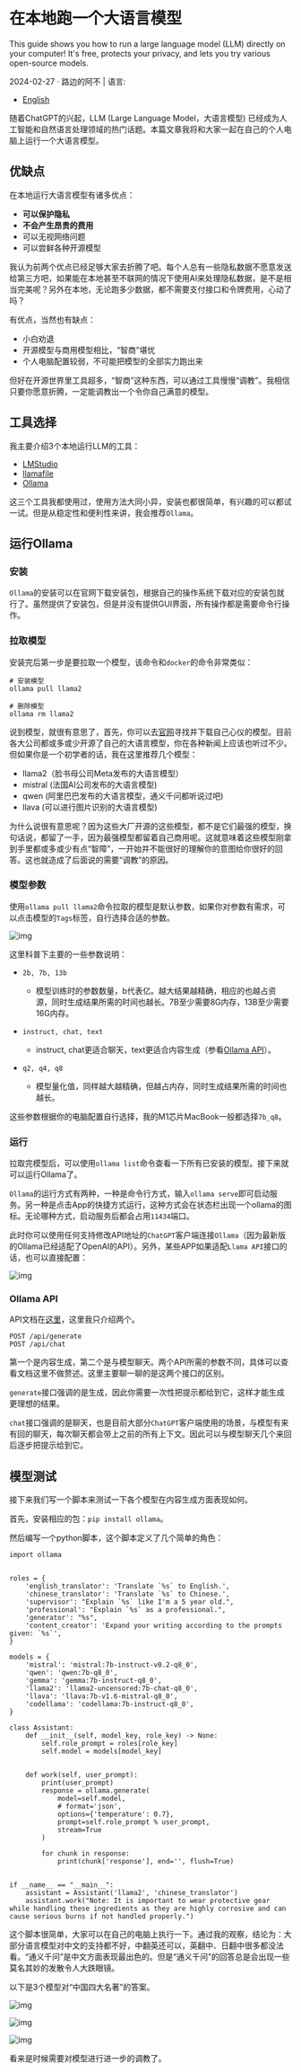 # 在本地跑一个大语言模型

This guide shows you how to run a large language model (LLM) directly on your computer! It's free, protects your privacy, and lets you try various open-source models.

2024-02-27 · 路边的阿不 | 语言:

-   [English](https://babyno.top/en/posts/2024/02/running-a-large-language-model-locally/)

随着ChatGPT的兴起，LLM (Large Language Model，大语言模型) 已经成为人工智能和自然语言处理领域的热门话题。本篇文章我将和大家一起在自己的个人电脑上运行一个大语言模型。

## 优缺点

在本地运行大语言模型有诸多优点：

-   **可以保护隐私**
-   **不会产生昂贵的费用**
-   可以无视网络问题
-   可以尝鲜各种开源模型

我认为前两个优点已经足够大家去折腾了吧。每个人总有一些隐私数据不愿意发送给第三方吧，如果能在本地甚至不联网的情况下使用AI来处理隐私数据，是不是相当完美呢？另外在本地，无论跑多少数据，都不需要支付接口和令牌费用，心动了吗？

有优点，当然也有缺点：

-   小白劝退
-   开源模型与商用模型相比，“智商”堪忧
-   个人电脑配置较弱，不可能把模型的全部实力跑出来

但好在开源世界里工具超多，“智商”这种东西，可以通过工具慢慢“调教”。我相信只要你愿意折腾，一定能调教出一个令你自己满意的模型。

## 工具选择

我主要介绍3个本地运行LLM的工具：

-   [LMStudio](https://lmstudio.ai/)
-   [llamafile](https://github.com/Mozilla-Ocho/llamafile)
-   [Ollama](https://ollama.com/)

这三个工具我都使用过，使用方法大同小异，安装也都很简单，有兴趣的可以都试一试。但是从稳定性和便利性来讲，我会推荐`Ollama`。

## 运行Ollama

### 安装

`Ollama`的安装可以在官网下载安装包，根据自己的操作系统下载对应的安装包就行了。虽然提供了安装包，但是并没有提供GUI界面，所有操作都是需要命令行操作。

### 拉取模型

安装完后第一步是要拉取一个模型，该命令和`docker`的命令非常类似：

```
# 安装模型
ollama pull llama2

# 删除模型
ollama rm llama2

```

说到模型，就很有意思了，首先，你可以去[官网](https://ollama.com/library)寻找并下载自己心仪的模型。目前各大公司都或多或少开源了自己的大语言模型，你在各种新闻上应该也听过不少。但如果你是一个初学者的话，我在这里推荐几个模型：

-   llama2（脸书母公司Meta发布的大语言模型）
-   mistral (法国AI公司发布的大语言模型)
-   qwen (阿里巴巴发布的大语言模型，通义千问都听说过吧)
-   llava (可以进行图片识别的大语言模型)

为什么说很有意思呢？因为这些大厂开源的这些模型，都不是它们最强的模型，换句话说，都留了一手，因为最强模型都留着自己商用呢。这就意味着这些模型刚拿到手里都或多或少有点“智障”，一开始并不能很好的理解你的意图给你很好的回答。这也就造成了后面说的需要“调教”的原因。

### 模型参数

使用`ollama pull llama2`命令拉取的模型是默认参数，如果你对参数有需求，可以点击模型的`Tags`标签，自行选择合适的参数。

![img](https://cdn.jsdelivr.net/gh/91xcode/typora_img/img/typora/1-20240314161532373.webp)


这里科普下主要的一些参数说明：

-   ```
    2b, 7b, 13b
    ```

    -   模型训练时的参数数量，b代表亿。越大结果越精确，相应的也越占资源，同时生成结果所需的时间也越长。7B至少需要8G内存，13B至少需要16G内存。

-   ```
    instruct, chat, text
    ```

    -   instruct, chat更适合聊天，text更适合内容生成（参看[Ollama API](https://babyno.top/posts/2024/02/running-a-large-language-model-locally/#ollama-api)）。

-   ```
    q2, q4, q8
    ```

    -   模型量化值，同样越大越精确，但越占内存，同时生成结果所需的时间也越长。

这些参数根据你的电脑配置自行选择，我的M1芯片MacBook一般都选择`7b_q8`。

### 运行

拉取完模型后，可以使用`ollama list`命令查看一下所有已安装的模型。接下来就可以运行Ollama了。

`Ollama`的运行方式有两种，一种是命令行方式，输入`ollama serve`即可启动服务。另一种是点击App的快捷方式运行，这种方式会在状态栏出现一个ollama的图标。无论哪种方式，启动服务后都会占用`11434`端口。

此时你可以使用任何支持修改API地址的`ChatGPT`客户端连接`Ollama`（因为最新版的Ollama已经适配了OpenAI的API）。另外，某些APP如果适配`Llama API`接口的话，也可以直接配置：

![img](https://cdn.jsdelivr.net/gh/91xcode/typora_img/img/typora/2.webp)

### Ollama API

API文档在[这里](https://github.com/ollama/ollama/blob/main/docs/api.md)，这里我只介绍两个。

```
POST /api/generate
POST /api/chat

```

第一个是内容生成，第二个是与模型聊天。两个API所需的参数不同，具体可以查看文档这里不做赘述。这里主要聊一聊的是这两个接口的区别。

`generate`接口强调的是生成，因此你需要一次性把提示都给到它，这样才能生成更理想的结果。

`chat`接口强调的是聊天，也是目前大部分`ChatGPT`客户端使用的场景，与模型有来有回的聊天，每次聊天都会带上之前的所有上下文。因此可以与模型聊天几个来回后逐步把提示给到它。

## 模型测试

接下来我们写一个脚本来测试一下各个模型在内容生成方面表现如何。

首先，安装相应的包：`pip install ollama`。

然后编写一个python脚本，这个脚本定义了几个简单的角色：

```
import ollama


roles = {
    'english_translator': 'Translate `%s` to English.',
    'chinese_translator': 'Translate `%s` to Chinese.',
    'supervisor': "Explain `%s` like I'm a 5 year old.",
    'professional': "Explain `%s` as a professional.",
    'generator': "%s",
    'content_creator': 'Expand your writing according to the prompts given: `%s`',
}

models = {
    'mistral': 'mistral:7b-instruct-v0.2-q8_0',
    'qwen': 'qwen:7b-q8_0',
    'gemma': 'gemma:7b-instruct-q8_0',
    'llama2': 'llama2-uncensored:7b-chat-q8_0',
    'llava': 'llava:7b-v1.6-mistral-q8_0',
    'codellama': 'codellama:7b-instruct-q8_0',
}

class Assistant:
    def __init__(self, model_key, role_key) -> None:
        self.role_prompt = roles[role_key]
        self.model = models[model_key]


    def work(self, user_prompt):
        print(user_prompt)
        response = ollama.generate(
            model=self.model,
            # format='json',
            options={'temperature': 0.7},
            prompt=self.role_prompt % user_prompt,
            stream=True
        )

        for chunk in response:
            print(chunk['response'], end='', flush=True)


if __name__ == "__main__":
    assistant = Assistant('llama2', 'chinese_translator')
    assistant.work("Note: It is important to wear protective gear while handling these ingredients as they are highly corrosive and can cause serious burns if not handled properly.")

```



这个脚本很简单，大家可以在自己的电脑上执行一下。通过我的观察，结论为：大部分语言模型对中文的支持都不好，中翻英还可以，英翻中、日翻中很多都没法看。“通义千问”是中文方面表现最出色的。但是“通义千问”的回答总是会出现一些莫名其妙的发散令人大跌眼镜。

以下是3个模型对“中国四大名著”的答案。

![img](https://cdn.jsdelivr.net/gh/91xcode/typora_img/img/typora/1.gif)

![img](https://cdn.jsdelivr.net/gh/91xcode/typora_img/img/typora/2.gif)

![img](https://cdn.jsdelivr.net/gh/91xcode/typora_img/img/typora/3.gif)

看来是时候需要对模型进行进一步的调教了。